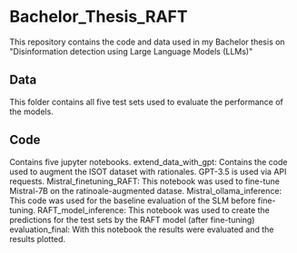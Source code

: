 # Bachelor_Thesis_RAFT
This repository contains the code and data used in my Bachelor thesis on "Disinformation detection using Large Language Models (LLMs)"
## Data
This folder contains all five test sets used to evaluate the performance of the models.

## Code
Contains five jupyter notebooks.
extend_data_with_gpt: Contains the code used to augment the ISOT dataset with rationales. GPT-3.5 is used via API requests. 
Mistral_finetuning_RAFT: This notebook was used to fine-tune Mistral-7B on the ratinoale-augmented datase. 
Mistral_ollama_inference: This code was used for the baseline evaluation of the SLM before fine-tuning.
RAFT_model_inference: This notebook was used to create the predictions for the test sets by the RAFT model (after fine-tuning)
evaluation_final: With this notebook the results were evaluated and the results plotted.
